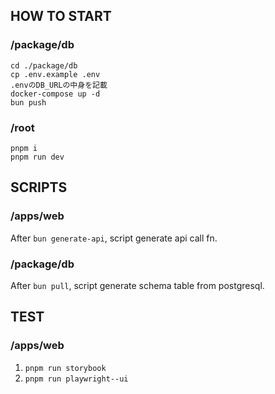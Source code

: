 ## HOW TO START

### /package/db

```
cd ./package/db
cp .env.example .env
.envのDB_URLの中身を記載
docker-compose up -d
bun push
```

### /root

```
pnpm i
pnpm run dev
```

## SCRIPTS

### /apps/web

After `bun generate-api`, script generate api call fn.

### /package/db

After `bun pull`, script generate schema table from postgresql.

## TEST
### /apps/web

1. `pnpm run storybook`
2. `pnpm run playwright--ui`
